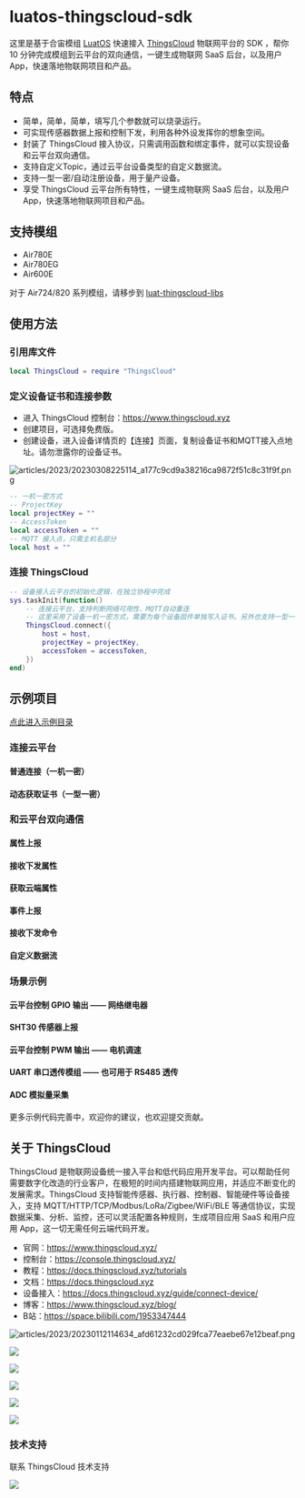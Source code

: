 # luatos-thingscloud-sdk

这里是基于合宙模组 [LuatOS](https://wiki.luatos.com/) 快速接入 [ThingsCloud](https://www.thingscloud.xyz) 物联网平台的 SDK ，帮你 10 分钟完成模组到云平台的双向通信，一键生成物联网 SaaS 后台，以及用户 App，快速落地物联网项目和产品。

## 特点

- 简单，简单，简单，填写几个参数就可以烧录运行。
- 可实现传感器数据上报和控制下发，利用各种外设发挥你的想象空间。
- 封装了 ThingsCloud 接入协议，只需调用函数和绑定事件，就可以实现设备和云平台双向通信。
- 支持自定义Topic，通过云平台设备类型的自定义数据流。
- 支持一型一密/自动注册设备，用于量产设备。
- 享受 ThingsCloud 云平台所有特性，一键生成物联网 SaaS 后台，以及用户 App，快速落地物联网项目和产品。

## 支持模组

- Air780E
- Air780EG
- Air600E

对于 Air724/820 系列模组，请移步到 [luat-thingscloud-libs](https://github.com/IoT-ThingsCloud/luat-thingscloud-libs)

## 使用方法

### 引用库文件

```lua
local ThingsCloud = require "ThingsCloud"
```

### 定义设备证书和连接参数

- 进入 ThingsCloud 控制台：https://www.thingscloud.xyz
- 创建项目，可选择免费版。
- 创建设备，进入设备详情页的【连接】页面，复制设备证书和MQTT接入点地址。请勿泄露你的设备证书。

![articles/2023/20230308225114_a177c9cd9a38216ca9872f51c8c31f9f.png](https://img-1300291923.cos.ap-beijing.myqcloud.com/articles/2023/20230308225114_a177c9cd9a38216ca9872f51c8c31f9f.png)

```lua
-- 一机一密方式
-- ProjectKey
local projectKey = ""
-- AccessToken
local accessToken = ""
-- MQTT 接入点，只需主机名部分
local host = ""
```

### 连接 ThingsCloud

```lua
-- 设备接入云平台的初始化逻辑，在独立协程中完成
sys.taskInit(function()
    -- 连接云平台，支持判断网络可用性、MQTT自动重连
    -- 这里采用了设备一机一密方式，需要为每个设备固件单独写入证书。另外也支持一型一密，相同设备类型下的所有设备使用相同固件。
    ThingsCloud.connect({
        host = host,
        projectKey = projectKey,
        accessToken = accessToken,
    })
end)
```


## 示例项目

[点此进入示例目录](https://github.com/IoT-ThingsCloud/luatos-thingscloud-sdk/tree/main/examples)


### 连接云平台

#### 普通连接（一机一密）

#### 动态获取证书（一型一密）

### 和云平台双向通信

#### 属性上报

#### 接收下发属性

#### 获取云端属性

#### 事件上报

#### 接收下发命令

#### 自定义数据流

### 场景示例

#### 云平台控制 GPIO 输出 —— 网络继电器


#### SHT30 传感器上报


#### 云平台控制 PWM 输出 —— 电机调速


#### UART 串口透传模组 —— 也可用于 RS485 透传


#### ADC 模拟量采集


更多示例代码完善中，欢迎你的建议，也欢迎提交贡献。



## 关于 ThingsCloud

ThingsCloud 是物联网设备统一接入平台和低代码应用开发平台。可以帮助任何需要数字化改造的行业客户，在极短的时间内搭建物联网应用，并适应不断变化的发展需求。ThingsCloud 支持智能传感器、执行器、控制器、智能硬件等设备接入，支持 MQTT/HTTP/TCP/Modbus/LoRa/Zigbee/WiFi/BLE 等通信协议，实现数据采集、分析、监控，还可以灵活配置各种规则，生成项目应用 SaaS 和用户应用 App，这一切无需任何云端代码开发。

- 官网：https://www.thingscloud.xyz/
- 控制台：https://console.thingscloud.xyz/
- 教程：https://docs.thingscloud.xyz/tutorials
- 文档：https://docs.thingscloud.xyz
- 设备接入：https://docs.thingscloud.xyz/guide/connect-device/
- 博客：https://www.thingscloud.xyz/blog/
- B站：https://space.bilibili.com/1953347444


![articles/2023/20230112114634_afd61232cd029fca77eaebe67e12beaf.png](https://img-1300291923.cos.ap-beijing.myqcloud.com/articles/2023/20230112114634_afd61232cd029fca77eaebe67e12beaf.png)

![](https://img-1300291923.cos.ap-beijing.myqcloud.com/articles/2023/20230303162529_7d47018b2466053ef3af13dcfd23b703.png)

![](https://img-1300291923.cos.ap-beijing.myqcloud.com/articles/2023/20230303194054_fe9320028f7b499a18893b7a0d25b3c7.png)

![](https://img-1300291923.cos.ap-beijing.myqcloud.com/articles/2023/20230303163508_4b2e3b2052e282bcf2e36143fe90d101.png)

![](https://img-1300291923.cos.ap-beijing.myqcloud.com/articles/2023/20230303164617_c0f98e1ae66b5987aba3408faf86ac1d.png)

![](https://img-1300291923.cos.ap-beijing.myqcloud.com/articles/2023/20230303163103_40fe1d013e8d1d665bdd3cd0ae42adc0.png)

### 技术支持

联系 ThingsCloud 技术支持

![](https://img-1300291923.cos.ap-beijing.myqcloud.com/service/support-qrcode-wlww-1208.png)
